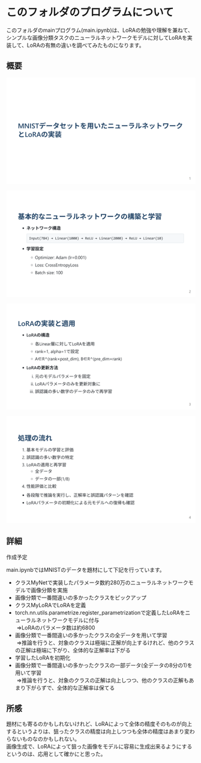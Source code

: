 # このフォルダのプログラムについて

このフォルダのmainプログラム(main.ipynb)は、LoRAの勉強や理解を兼ねて、シンプルな画像分類タスクのニューラルネットワークモデルに対してLoRAを実装して、LoRAの有無の違いを調べてみたものになります。


## 概要

![図1](./work/slide_01.png)

![図2](./work/slide_02.png)

![図3](./work/slide_03.png)

![図4](./work/slide_04.png)

## 詳細

作成予定

main.ipynbではMNISTのデータを題材にして下記を行っています。<br>

- クラスMyNetで実装したパラメータ数約280万のニューラルネットワークモデルで画像分類を実施
- 画像分類で一番間違いの多かったクラスをピックアップ
- クラスMyLoRAでLoRAを定義
- torch.nn.utils.parametrize.register_parametrizationで定義したLoRAをニューラルネットワークモデルに付与<br>&nbsp;⇒LoRAのパラメータ数は約6800
- 画像分類で一番間違いの多かったクラスの全データを用いて学習<br>&nbsp;⇒推論を行うと、対象のクラスは極端に正解が向上するけれど、他のクラスの正解は極端に下がり、全体的な正解率は下がる
- 学習したLoRAを初期化
- 画像分類で一番間違いの多かったクラスの一部データ(全データの8分の1)を用いて学習<br>&nbsp;⇒推論を行うと、対象のクラスの正解は向上しつつ、他のクラスの正解もあまり下がらずで、全体的な正解率は保てる

## 所感

題材にも寄るのかもしれないけれど、LoRAによって全体の精度そのものが向上するというよりは、狙ったクラスの精度は向上しつつも全体の精度はあまり変わらないものなのかもしれない。<br>
画像生成で、LoRAによって狙った画像をモデルに容易に生成出来るようにするというのは、応用として確かにと思った。
